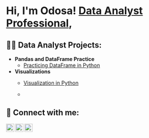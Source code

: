 <h1>Hi, I'm Odosa!  <a href="https://www.linkedin.com/in/odosa-osifo-47784a194/">Data Analyst Professional</a>, 

<h2>👨‍💻 Data Analyst Projects:</h2>

- <b>Pandas and DataFrame Practice </b>
  - [Practicing DataFrame in Python](https://colab.research.google.com/drive/10GYAjd0NIpijw1_XDHd1xsqRqILKXYpy)
- <b>Visualizations  </b>
  - [Visualization in Python](https://colab.research.google.com/drive/10YxOk4DIGmLw-ciz4IuzVSkY2IzbLJwA) </b></i>

  - 




<h2> 🤳 Connect with me:</h2>

[<img align="left" alt="JoshMadakor | Twitter" width="22px" src="https://cdn.jsdelivr.net/npm/simple-icons@v3/icons/twitter.svg" />][twitter]
[<img align="left" alt="JoshMadakor | LinkedIn" width="22px" src="https://cdn.jsdelivr.net/npm/simple-icons@v3/icons/linkedin.svg" />][linkedin]
[<img align="left" alt="JoshMadakor | Instagram" width="22px" src="https://cdn.jsdelivr.net/npm/simple-icons@v3/icons/instagram.svg" />][instagram]

[twitter]: https://twitter.com/Frankjnrodosa
[instagram]: https://www.instagram.com/_frankjnr/
[linkedin]: https://linkedin.com/in/odosa-osifo-47784a194

<!--
**odosa-osifo/odosa-osifo** is a ✨ _special_ ✨ repository because its `README.md` (this file) appears on your GitHub profile.

Here are some ideas to get you started:

- 🔭 I’m currently working on ...
- 🌱 I’m currently learning ...
- 👯 I’m looking to collaborate on ...
- 🤔 I’m looking for help with ...
- 💬 Ask me about ...
- 📫 How to reach me: ...
- 😄 Pronouns: ...
- ⚡ Fun fact: ...
-->
